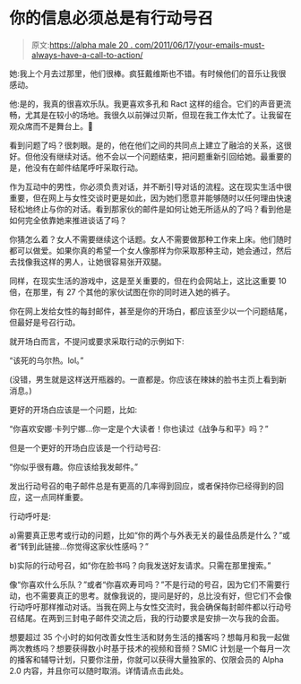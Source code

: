 # 你的信息必须总是有行动号召

> 原文:[https://alpha male 20 . com/2011/06/17/your-emails-must-always-have-a-call-to-action/](https://alphamale20.com/2011/06/17/your-emails-must-always-have-a-call-to-action/)

她:我上个月去过那里，他们很棒。疯狂戴维斯也不错。有时候他们的音乐让我很感动。

他:是的，我真的很喜欢乐队。我更喜欢多孔和 Ract 这样的组合。它们的声音更流畅，尤其是在较小的场地。我很久以前弹过贝斯，但现在我工作太忙了。让我留在观众席而不是舞台上。🙂

看到问题了吗？很刺眼。是的，他在他们之间的共同点上建立了融洽的关系，这很好。但他没有继续对话。他不会以一个问题结束，把问题重新引回给她。最重要的是，他没有在邮件结尾呼吁采取行动。

作为互动中的男性，你必须负责对话，并不断引导对话的流程。这在现实生活中很重要，但在网上与女性交谈时更是如此，因为她们愿意并能够随时以任何理由快速轻松地终止与你的对话。看到那家伙的邮件是如何让她无所适从的了吗？看到他是如何完全依靠她来推进谈话了吗？

你猜怎么着？女人不需要继续这个话题。女人不需要做那种工作来上床。他们随时都可以做爱。如果你真的希望一个女人像那样为你采取那种主动，她会通过，然后去找像我这样的男人，让她很容易张开双腿。

同样，在现实生活的游戏中，这是至关重要的，但在约会网站上，这比这重要 10 倍，在那里，有 27 个其他的家伙试图在你的同时进入她的裤子。

你在网上发给女性的每封邮件，甚至是你的开场白，都应该至少以一个问题结尾，但最好是号召行动。

就开场白而言，不提问或要求采取行动的示例如下:

“该死的乌尔热。lol。”

(没错，男生就是这样送开瓶器的。一直都是。你应该在辣妹的脸书主页上看到新消息。)

更好的开场白应该是一个问题，比如:

“你喜欢安娜·卡列宁娜...你一定是个大读者！你也读过《战争与和平》吗？”

但是一个更好的开场白应该是一个行动号召:

“你似乎很有趣。你应该给我发邮件。”

发出行动号召的电子邮件总是有更高的几率得到回应，或者保持你已经得到的回应，这一点同样重要。

行动呼吁是:

a)需要真正思考或行动的问题，比如“你的两个与外表无关的最佳品质是什么？”或者“转到此链接...你觉得这家伙性感吗？”

b)实际的行动号召，如“你在脸书吗？向我发送好友请求。只需在那里搜索。”

像“你喜欢什么乐队？”或者“你喜欢寿司吗？”不是行动的号召，因为它们不需要行动，也不需要真正的思考。就像我说的，提问是好的，总比没有好，但它们不会像行动呼吁那样推动对话。当我在网上与女性交流时，我会确保每封邮件都以行动号召结尾。在两到三封电子邮件交流之后，我的行动要求是安排一次与我的会面。

想要超过 35 个小时的如何改善女性生活和财务生活的播客吗？想每月和我一起做两次教练吗？想要获得数小时基于技术的视频和音频？SMIC 计划是一个每月一次的播客和辅导计划，只要你注册，你就可以获得大量独家的、仅限会员的 Alpha 2.0 内容，并且你可以随时取消。详情请点击此处。